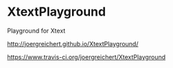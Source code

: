 XtextPlayground
===============

Playground for Xtext

http://joergreichert.github.io/XtextPlayground/

https://www.travis-ci.org/joergreichert/XtextPlayground
